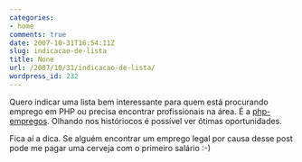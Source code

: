 ```yaml
---
categories:
- home
comments: true
date: 2007-10-31T16:54:11Z
slug: indicacao-de-lista
title: None
url: /2007/10/31/indicacao-de-lista/
wordpress_id: 232
---
```


Quero indicar uma lista bem interessante para quem está procurando emprego em PHP ou precisa encontrar profissionais na área. É a [php-empregos](http://br.groups.yahoo.com/group/php-empregos/). Olhando nos históriocos é possível ver ótimas oportunidades.

Fica aí a dica. Se alguém encontrar um emprego legal por causa desse post pode me pagar uma cerveja com o primeiro salário :-)
